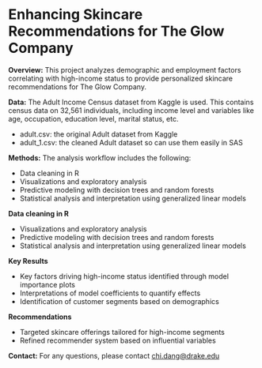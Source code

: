 # Enhancing Skincare Recommendations for The Glow Company

**Overview:** 
This project analyzes demographic and employment factors correlating with high-income status to provide personalized skincare recommendations for The Glow Company.

**Data:**
The Adult Income Census dataset from Kaggle is used. This contains census data on 32,561 individuals, including income level and variables like age, occupation, education level, marital status, etc.
- adult.csv: the original Adult dataset from Kaggle
- adult_1.csv: the cleaned Adult dataset so can use them easily in SAS

**Methods:**
The analysis workflow includes the following:
- Data cleaning in R
- Visualizations and exploratory analysis
- Predictive modeling with decision trees and random forests
- Statistical analysis and interpretation using generalized linear models

**Data cleaning in R**
- Visualizations and exploratory analysis
- Predictive modeling with decision trees and random forests
- Statistical analysis and interpretation using generalized linear models

**Key Results**
- Key factors driving high-income status identified through model importance plots
- Interpretations of model coefficients to quantify effects
- Identification of customer segments based on demographics

**Recommendations**
- Targeted skincare offerings tailored for high-income segments
- Refined recommender system based on influential variables

**Contact:** For any questions, please contact chi.dang@drake.edu
